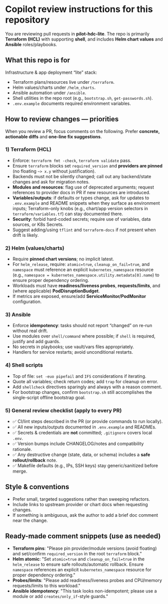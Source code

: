 # Copilot review instructions for this repository

You are reviewing pull requests in **pilot-hdc-lite**. The repo is primarily **Terraform (HCL)** with supporting **shell**, and includes **Helm chart values** and **Ansible** roles/playbooks.

## What this repo is for
Infrastructure & app deployment “lite” stack:
- Terraform plans/resources live under `/terraform`.
- Helm values/charts under `/helm_charts`.
- Ansible automation under `/ansible`.
- Shell utilities in the repo root (e.g., `bootstrap.sh`, `get-passwords.sh`).
- `.env.example` documents required environment variables.

## How to review changes — priorities
When you review a PR, focus comments on the following. Prefer **concrete, actionable diffs** and **one-line fix suggestions**.

### 1) Terraform (HCL)
- Enforce: `terraform fmt -check`, `terraform validate` pass.
- Ensure `terraform` blocks set `required_version` and **providers are pinned** (no floating `~> x.y` without justification).
- Backends must not be silently changed; call out any backend/state changes and ask for migration notes.
- **Modules and resources**: flag use of deprecated arguments; request references to provider docs in PR if new resources are introduced.
- **Variables/outputs**: if defaults or types change, ask for updates to `.env.example` and README snippets when they surface as environment inputs; Terraform-only knobs (e.g., chart/app version selectors in `terraform/variables.tf`) can stay documented there.
- **Security**: forbid hard-coded secrets; require use of variables, data sources, or K8s Secrets.
- Suggest adding/using `tflint` and `terraform-docs` if not present when drift is likely.

### 2) Helm (values/charts)
- Require **pinned chart versions**; no implicit latest.
- For `helm_release`, require: `atomic=true`, `cleanup_on_fail=true`, and `namespace` must reference an explicit `kubernetes_namespace` resource (e.g., `namespace = kubernetes_namespace.utility.metadata[0].name`) to ensure proper dependency ordering.
- Workloads must have **readiness/liveness probes**, **requests/limits**, and (where applicable) **PodDisruptionBudget**.
- If metrics are exposed, ensure/add **ServiceMonitor/PodMonitor** configuration.

### 3) Ansible
- Enforce **idempotency**: tasks should not report “changed” on re-run without real drift.
- Use modules over `shell/command` where possible; if `shell` is required, justify and add guards.
- No secrets in playbooks; use vault/vars files appropriately.
- Handlers for service restarts; avoid unconditional restarts.

### 4) Shell scripts
- Top of file: `set -euo pipefail` and `IFS` considerations if iterating.
- Quote all variables; check return codes; add `trap` for cleanup on error.
- Add `shellcheck` directives sparingly and always with a reason comment.
- For bootstrap changes, confirm `bootstrap.sh` still accomplishes the single-script offline bootstrap goal.

### 5) General review checklist (apply to every PR)
- ✅ CI/lint steps described in the PR (or provide commands to run locally).
- ✅ All new inputs/outputs documented in `.env.example` and READMEs.
- ✅ Secrets & credentials are **not** committed; `.gitignore` covers local `.env`.
- ✅ Version bumps include CHANGELOG/notes and compatibility rationale.
- ✅ Any destructive change (state, data, or schema) includes a **safe rollout/rollback** note.
- ✅ Makefile defaults (e.g., IPs, SSH keys) stay generic/sanitized before merge.

## Style & conventions
- Prefer small, targeted suggestions rather than sweeping refactors.
- Include links to upstream provider or chart docs when requesting changes.
- If something is ambiguous, ask the author to add a brief doc comment near the change.

## Ready-made comment snippets (use as needed)
- **Terraform pins**: "Please pin provider/module versions (avoid floating) and set/confirm `required_version` in the root `terraform` block."
- **Helm atomic**: "Set `atomic=true` and `cleanup_on_fail=true` in the `helm_release` to ensure safe rollouts/automatic rollback. Ensure `namespace` references an explicit `kubernetes_namespace` resource for proper dependency ordering."
- **Probes/limits**: "Please add readiness/liveness probes and CPU/memory requests/limits to this workload."
- **Ansible idempotency**: "This task looks non-idempotent; please use a module or add `creates/only_if`-style guards."
